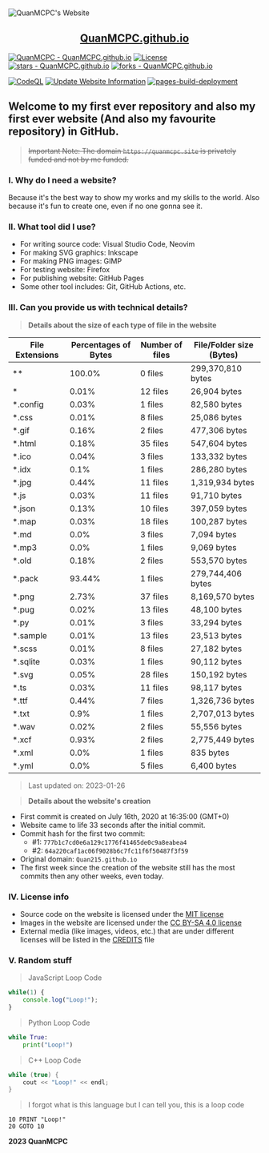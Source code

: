 <h1 style="text-align: center"></h1>

![QuanMCPC's Website](https://quanmcpc.github.io/website/image/social_preview.png)

<p align="center">
    <a href="https://quanmcpc.github.io">
        <h2 align="center">QuanMCPC.github.io</h2>
    </a>
</p>

[![QuanMCPC - QuanMCPC.github.io](https://img.shields.io/static/v1?label=QuanMCPC&message=QuanMCPC.github.io&color=red&logo=github)](https://github.com/QuanMCPC/QuanMCPC.github.io)
[![License](https://img.shields.io/badge/License-MIT-red)](#-license)
[![stars - QuanMCPC.github.io](https://img.shields.io/github/stars/QuanMCPC/QuanMCPC.github.io?style=social)](https://github.com/QuanMCPC/QuanMCPC.github.io)
[![forks - QuanMCPC.github.io](https://img.shields.io/github/forks/QuanMCPC/QuanMCPC.github.io?style=social)](https://github.com/QuanMCPC/QuanMCPC.github.io)

[![CodeQL](https://github.com/QuanMCPC/QuanMCPC.github.io/actions/workflows/codeql-analysis.yml/badge.svg)](https://github.com/QuanMCPC/QuanMCPC.github.io/actions/workflows/codeql-analysis.yml)
[![Update Website Information](https://github.com/QuanMCPC/QuanMCPC.github.io/actions/workflows/update_site_info.yml/badge.svg)](https://github.com/QuanMCPC/QuanMCPC.github.io/actions/workflows/main.yml)
[![pages-build-deployment](https://github.com/QuanMCPC/QuanMCPC.github.io/actions/workflows/pages/pages-build-deployment/badge.svg)](https://github.com/QuanMCPC/QuanMCPC.github.io/actions/workflows/pages/pages-build-deployment)

## Welcome to my first ever repository and also my first ever website (And also my favourite repository) in GitHub.

> ~~Important Note: The domain `https://quanmcpc.site` is privately funded and not by me funded.~~

### I. Why do I need a website?
Because it's the best way to show my works and my skills to the world. Also because it's fun to create one, even if no one gonna see it.

### II. What tool did I use?
- For writing source code: Visual Studio Code, Neovim
- For making SVG graphics: Inkscape
- For making PNG images: GIMP
- For testing website: Firefox
- For publishing website: GitHub Pages
- Some other tool includes: Git, GitHub Actions, etc.

### III. Can you provide us with technical details?

> **Details about the size of each type of file in the website**
<!--python_data_start-->
File Extensions | Percentages of Bytes | Number of files | File/Folder size (Bytes)
----------------|--------------------- |-----------------|--------------------------
\*\* | 100.0% | 0 files | 299,370,810 bytes
\* | 0.01% | 12 files | 26,904 bytes
\*.config | 0.03% | 1 files | 82,580 bytes
\*.css | 0.01% | 8 files | 25,086 bytes
\*.gif | 0.16% | 2 files | 477,306 bytes
\*.html | 0.18% | 35 files | 547,604 bytes
\*.ico | 0.04% | 3 files | 133,332 bytes
\*.idx | 0.1% | 1 files | 286,280 bytes
\*.jpg | 0.44% | 11 files | 1,319,934 bytes
\*.js | 0.03% | 11 files | 91,710 bytes
\*.json | 0.13% | 10 files | 397,059 bytes
\*.map | 0.03% | 18 files | 100,287 bytes
\*.md | 0.0% | 3 files | 7,094 bytes
\*.mp3 | 0.0% | 1 files | 9,069 bytes
\*.old | 0.18% | 2 files | 553,570 bytes
\*.pack | 93.44% | 1 files | 279,744,406 bytes
\*.png | 2.73% | 37 files | 8,169,570 bytes
\*.pug | 0.02% | 13 files | 48,100 bytes
\*.py | 0.01% | 3 files | 33,294 bytes
\*.sample | 0.01% | 13 files | 23,513 bytes
\*.scss | 0.01% | 8 files | 27,182 bytes
\*.sqlite | 0.03% | 1 files | 90,112 bytes
\*.svg | 0.05% | 28 files | 150,192 bytes
\*.ts | 0.03% | 11 files | 98,117 bytes
\*.ttf | 0.44% | 7 files | 1,326,736 bytes
\*.txt | 0.9% | 1 files | 2,707,013 bytes
\*.wav | 0.02% | 2 files | 55,556 bytes
\*.xcf | 0.93% | 2 files | 2,775,449 bytes
\*.xml | 0.0% | 1 files | 835 bytes
\*.yml | 0.0% | 5 files | 6,400 bytes
> Last updated on: 2023-01-26
<!--python_data_stop-->

> **Details about the website's creation**
- First commit is created on July 16th, 2020 at 16:35:00 (GMT+0)
- Website came to life 33 seconds after the initial commit.
- Commit hash for the first two commit:
    - #1: `777b1c7cd0e6a129c1776f41465de0c9a8eabea4`
    - #2: `64a220caf1ac06f9028b6c7fc11f6f50487f3f59`
- Original domain: `Quan215.github.io`
- The first week since the creation of the website still has the most commits then any other weeks, even today.

### IV. License info
- Source code on the website is licensed under the [MIT license](/LICENSE)
- Images in the website are licensed under the [CC BY-SA 4.0 license](http://creativecommons.org/licenses/by-sa/4.0/)
- External media (like images, videos, etc.) that are under different licenses will be listed in the [CREDITS](/CREDITS.md) file

### V. Random stuff
> JavaScript Loop Code
```JavaScript
while(1) {
    console.log("Loop!");
}
```
> Python Loop Code
```Python
while True:
    print("Loop!")
```
> C++ Loop Code
```c++
while (true) {
    cout << "Loop!" << endl;
}
```
> I forgot what is this language but I can tell you, this is a loop code
```basic
10 PRINT "Loop!"
20 GOTO 10
```

**2023 QuanMCPC**
